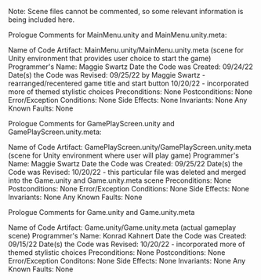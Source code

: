Note: Scene files cannot be commented, so some relevant information is being included here. 

Prologue Comments for MainMenu.unity and MainMenu.unity.meta:
  
  Name of Code Artifact: MainMenu.unity/MainMenu.unity.meta (scene for Unity environment that provides user choice to start the game)
  Programmer's Name: Maggie Swartz
  Date the Code was Created: 09/24/22
  Date(s) the Code was Revised: 09/25/22 by Maggie Swartz - rearranged/recentered game title and start button
  10/20/22 - incorporated more of themed stylistic choices
  Preconditions: None
  Postconditions: None
  Error/Exception Conditions: None
  Side Effects: None
  Invariants: None
  Any Known Faults: None
  
Prologue Comments for GamePlayScreen.unity and GamePlayScreen.unity.meta:
  
  Name of Code Artifact: GamePlayScreen.unity/GamePlayScreen.unity.meta (scene for Unity environment where user will play game)
  Programmer's Name: Maggie Swartz
  Date the Code was Created: 09/25/22
  Date(s) the Code was Revised: 10/20/22 - this particular file was deleted and merged into the Game.unity and Game.unity.meta scene
  Preconditions: None
  Postconditions: None
  Error/Exception Conditions: None
  Side Effects: None
  Invariants: None
  Any Known Faults: None

Prologue Comments for Game.unity and Game.unity.meta
  
  Name of Code Artifact: Game.unity/Game.unity.meta (actual gameplay scene)
  Programmer's Name: Konrad Kahnert
  Date the Code was Created: 09/15/22
  Date(s) the Code was Revised: 10/20/22 - incorporated more of themed stylistic choices
  Preconditions: None
  Postconditions: None
  Error/Exception Conditons: None
  Side Effects: None
  Invariants: None
  Any Known Faults: None
  

